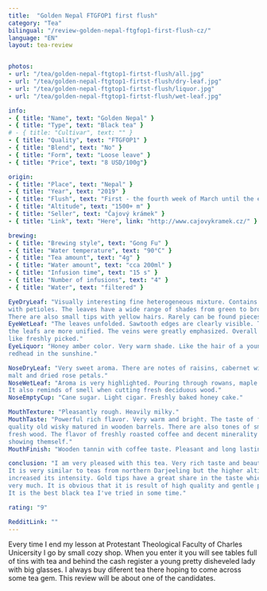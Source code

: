 ```yaml
---
title:  "Golden Nepal FTGFOP1 first flush"
category: "Tea"
bilingual: "/review-golden-nepal-ftgfop1-first-flush-cz/"
language: "EN"
layout: tea-review


photos:
- url: "/tea/golden-nepal-ftgtop1-firtst-flush/all.jpg"
- url: "/tea/golden-nepal-ftgtop1-firtst-flush/dry-leaf.jpg"
- url: "/tea/golden-nepal-ftgtop1-firtst-flush/liquor.jpg"
- url: "/tea/golden-nepal-ftgtop1-firtst-flush/wet-leaf.jpg"

info:
- { title: "Name", text: "Golden Nepal" }
- { title: "Type", text: "Black tea" }
# - { title: "Cultivar", text: "" }
- { title: "Quality", text: "FTGFOP1" }
- { title: "Blend", text: "No" }
- { title: "Form", text: "Loose leave" }
- { title: "Price", text: "8 USD/100g"}

origin:
- { title: "Place", text: "Nepal" }
- { title: "Year", text: "2019" }
- { title: "Flush", text: "First - the fourth week of March until the end of April" }
- { title: "Altitude", text: "1500+ m" }
- { title: "Seller", text: "Čajový krámek" }
- { title: "Link", text: "Here", link: "http://www.cajovykramek.cz/" }

brewing:
- { title: "Brewing style", text: "Gong Fu" }
- { title: "Water temperature", text: "90°C" }
- { title: "Tea amount", text: "4g" }
- { title: "Water amount", text: "cca 200ml" }
- { title: "Infusion time", text: "15 s" }
- { title: "Number of infusions", text: "4" }
- { title: "Water", text: "filtered" }

EyeDryLeaf: "Visually interesting fine heterogeneous mixture. Contains small leafs 
with petioles. The leaves have a wide range of shades from green to brown to gray. 
There are also small tips with yellow hairs. Rarely can be found pieces of fine twigs."
EyeWetLeaf: "The leaves unfolded. Sawtooth edges are clearly visible. The colors of 
the leafs are more unified. The veins were greatly emphasized. Overall the leaves look 
like freshly picked."
EyeLiquor: "Honey amber color. Very warm shade. Like the hair of a young beautiful 
redhead in the sunshine."

NoseDryLeaf: "Very sweet aroma. There are notes of raisins, cabernet wines, barley 
malt and dried rose petals."
NoseWetLeaf: "Aroma is very highlighted. Pouring through rowans, maple syrup, red wine. 
It also reminds of smell when cutting fresh deciduous wood."
NoseEmptyCup: "Cane sugar. Light cigar. Freshly baked honey cake."

MouthTexture: "Pleasantly rough. Heavily milky."
MouthTaste: "Powerful rich flavor. Very warm and bright. The taste of fine tobacco and 
quality old wisky matured in wooden barrels. There are also tones of smoke from burning 
fresh wood. The flavor of freshly roasted coffee and decent minerality are also 
showing themself."
MouthFinish: "Wooden tannin with coffee taste. Pleasant and long lasting."

conclusion: "I am very pleased with this tea. Very rich taste and beautiful aroma. 
It is very similar to teas from northern Darjeeling but the higher altitude has 
increased its intensity. Gold tips have a great share in the taste which refreshes tea 
very much. It is obvious that it is result of high quality and gentle processing. 
It is the best black tea I've tried in some time."

rating: "9"

RedditLink: ""
---
```


Every time I end my lesson at Protestant Theological Faculty of Charles Unicersity 
I go by small cozy shop. When you enter it you will see tables full of tins with tea 
and behind the cash register a young pretty disheveled lady with big glasses. I always 
buy diferent tea there hoping to come across some tea gem. This review will be about 
one of the candidates.

